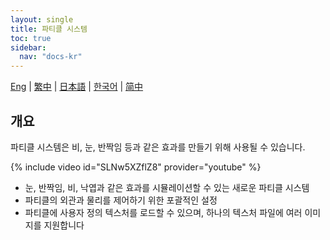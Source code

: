 ```yaml
---
layout: single
title: 파티클 시스템
toc: true
sidebar:
  nav: "docs-kr"
---
```

[Eng](/kr/dancexr/features/particles) | [繁中](/tw/kr/dancexr/features/particles) | [日本語](/jp/kr/dancexr/features/particles) | [한국어](/kr/kr/dancexr/features/particles) | [简中](/zh/kr/dancexr/features/particles)


## 개요
파티클 시스템은 비, 눈, 반짝임 등과 같은 효과를 만들기 위해 사용될 수 있습니다.

{% include video id="SLNw5XZflZ8" provider="youtube" %}
* 눈, 반짝임, 비, 낙엽과 같은 효과를 시뮬레이션할 수 있는 새로운 파티클 시스템
* 파티클의 외관과 물리를 제어하기 위한 포괄적인 설정
* 파티클에 사용자 정의 텍스처를 로드할 수 있으며, 하나의 텍스처 파일에 여러 이미지를 지원합니다